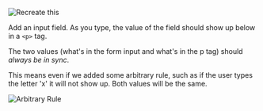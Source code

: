![Recreate this](http://recordit.co/XoTLph1HQI.gif)

Add an input field. As you type, the value of the field should show up below in a `<p>` tag.

The two values (what's in the form input and what's in the p tag) should *always be in sync*.

This means even if we added some arbitrary rule, such as if the user types the letter 'x' it will not show up. Both values will be the same.

![Arbitrary Rule](http://g.recordit.co/XaBNXm7VsV.gif)
